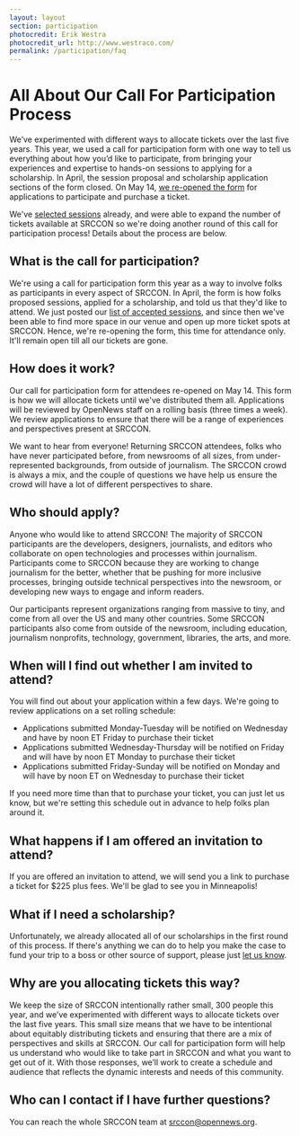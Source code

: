 ```yaml
---
layout: layout
section: participation
photocredit: Erik Westra
photocredit_url: http://www.westraco.com/
permalink: /participation/faq
---
```


# All About Our Call For Participation Process

We’ve experimented with different ways to allocate tickets over the last five years. This year, we used a call for participation form with one way to tell us everything about how you’d like to participate, from bringing your experiences and expertise to hands-on sessions to applying for a scholarship. In April, the session proposal and scholarship application sections of the form closed. On May 14, [we re-opened the form](/participation/form) for applications to participate and purchase a ticket.

We've [selected sessions](/sessions) already, and were able to expand the number of tickets available at SRCCON so we're doing another round of this call for participation process! Details about the process are below. 

## What is the call for participation?
We're using a call for participation form this year as a way to involve folks as participants in every aspect of SRCCON. In April, the form is how folks proposed sessions, applied for a scholarship, and told us that they'd like to attend. We just posted our [list of accepted sessions](/sessions), and since then we've been able to find more space in our venue and open up more ticket spots at SRCCON. Hence, we're re-opening the form, this time for attendance only. It'll remain open till all our tickets are gone.

## How does it work?
Our call for participation form for attendees re-opened on May 14. This form is how we will allocate tickets until we've distributed them all. Applications will be reviewed by OpenNews staff on a rolling basis (three times a week). We review applications to ensure that there will be a range of experiences and perspectives present at SRCCON. 

We want to hear from everyone! Returning SRCCON attendees, folks who have never participated before, from newsrooms of all sizes, from under-represented backgrounds, from outside of journalism. The SRCCON crowd is always a mix, and the couple of questions we have help us ensure the crowd will have a lot of different perspectives to share.

## Who should apply?
Anyone who would like to attend SRCCON! The majority of SRCCON participants are the developers, designers, journalists, and editors who collaborate on open technologies and processes within journalism. Participants come to SRCCON because they are working to change journalism for the better, whether that be pushing for more inclusive processes, bringing outside technical perspectives into the newsroom, or developing new ways to engage and inform readers.

Our participants represent organizations ranging from massive to tiny, and come from all over the US and many other countries. Some SRCCON participants also come from outside of the newsroom, including education, journalism nonprofits, technology, government, libraries, the arts, and more.

## When will I find out whether I am invited to attend?
You will find out about your application within a few days. We're going to review applications on a set rolling schedule:

* Applications submitted Monday-Tuesday will be notified on Wednesday and have by noon ET Friday to purchase their ticket
* Applications submitted Wednesday-Thursday will be notified on Friday and will have by noon ET Monday to purchase their ticket
* Applications submitted Friday-Sunday will be notified on Monday and will have by noon ET on Wednesday to purchase their ticket

If you need more time than that to purchase your ticket, you can just let us know, but we're setting this schedule out in advance to help folks plan around it.

## What happens if I am offered an invitation to attend?
If you are offered an invitation to attend, we will send you a link to purchase a ticket for $225 plus fees. We'll be glad to see you in Minneapolis!

## What if I need a scholarship?
Unfortunately, we already allocated all of our scholarships in the first round of this process. If there's anything we can do to help you make the case to fund your trip to a boss or other source of support, please just [let us know](mailto:srccon@opennews.org).

## Why are you allocating tickets this way?
We keep the size of SRCCON intentionally rather small, 300 people this year, and we’ve experimented with different ways to allocate tickets over the last five years. This small size means that we have to be intentional about equitably distributing tickets and ensuring that there are a mix of perspectives and skills at SRCCON. Our call for participation form will help us understand who would like to take part in SRCCON and what you want to get out of it. With those responses, we’ll work to create a schedule and audience that reflects the dynamic interests and needs of this community.

## Who can I contact if I have further questions?
You can reach the whole SRCCON team at srccon@opennews.org. 
